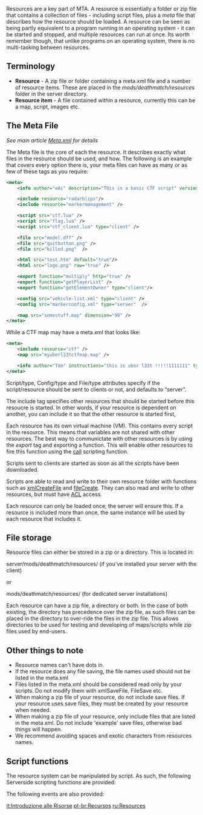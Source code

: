 Resources are a key part of MTA. A resource is essentially a folder or zip file that contains a collection of files - including script files, plus a *meta* file that describes how the resource should be loaded. A resource can be seen as being partly equivalent to a program running in an operating system - it can be started and stopped, and multiple resources can run at once. Its worth remember though, that unlike programs on an operating system, there is no multi-tasking between resources.

Terminology
-----------

-   **Resource** - A zip file or folder containing a meta.xml file and a number of resource items. These are placed in the *mods/deathmatch/resources* folder in the server directory.
-   **Resource item** - A file contained within a resource, currently this can be a map, script, images etc.

The Meta File
-------------

*See main article [Meta.xml](/docs/meta.xml.md "wikilink") for details*

The Meta file is the core of each the resource. It describes exactly what files in the resource should be used, and how. The following is an example that covers every option there is, your meta files can have as many or as few of these tags as you require:

``` xml
<meta>
    <info author="eAi" description="This is a basic CTF script" version="4"/>

    <include resource="radarblips"/>
    <include resource="markermanagement" />

    <script src="ctf.lua" />
    <script src="flag.lua" />
    <script src="ctf_client.lua" type="client" />

    <file src="model.dff" />
    <file src="quitbutton.png" />
    <file src="killed.png"  />

    <html src="test.htm" default="true"/>
    <html src="logo.png" raw="true" />

    <export function="multiply" http="true" />
    <export function="getPlayerList" />
    <export function="getElementOwner" type="client"/>

    <config src="vehicle-list.xml" type="client" />
    <config src="markerconfig.xml" type="server"  />

    <map src="somestuff.map" dimension="99" />
</meta>
```

While a CTF map may have a meta.xml that looks like:

``` xml
<meta>
    <include resource="ctf" />
    <map src="myuberl33tctfmap.map" />

    <info author="Tom" instructions="this is uber l33t !!!!!1111111" type="map" />
</meta>
```

Script/type, Config/type and File/type attributes specify if the script/resource should be sent to clients or not, and defaults to “server”.

The include tag specifies other resources that should be started before this resoucre is started. In other words, if your resource is dependent on another, you can include it so that the other resource is started first,

Each resource has its own virtual machine (VM). This contains every script in the resource. This means that variables are not shared with other resources. The best way to communictate with other resources is by using the *export* tag and exporting a function. This will enable other resources to fire this function using the [call](/docs/call.md "wikilink") scripting function.

Scripts sent to clients are started as soon as all the scripts have been downloaded.

Scripts are able to read and write to their own resource folder with functions such as [xmlCreateFile](/docs/xmlcreatefile.md "wikilink") and [fileCreate](/docs/filecreate.md "wikilink"). They can also read and write to other resources, but must have [ACL](/docs/access_control_list.md "wikilink") access.

Each resource can only be loaded once, the server will ensure this. If a resource is included more than once, the same instance will be used by each resource that includes it.

File storage
------------

Resource files can either be stored in a zip or a directory. This is located in:

server/mods/deathmatch/resources/ (if you've installed your server with the client)

or

mods/deathmatch/resources/ (for dedicated server installations)

Each resource can have a zip file, a directory or both. In the case of both existing, the directory has precedence over the zip file, as such files can be placed in the directory to over-ride the files in the zip file. This allows directories to be used for testing and developing of maps/scripts while zip files used by end-users.

Other things to note
--------------------

-   Resource names can't have dots in.
-   If the resource does any file saving, the file names used should not be listed in the meta.xml
-   Files listed in the meta.xml should be considered read only by your scripts. Do not modify them with xmlSaveFile, FileSave etc.
-   When making a zip file of your resource, do not include save files. If your resource uses save files, they must be created by your resource when needed.
-   When making a zip file of your resource, only include files that are listed in the meta.xml. Do not include 'example' save files, otherwise bad things will happen.
-   We recommend avoiding spaces and exotic characters from resources names.

Script functions
----------------

The resource system can be manipulated by script. As such, the following Serverside scripting functions are provided:

The following events are also provided:

[it:Introduzione alle Risorse](/docs/it-introduzione_alle_risorse.md "wikilink") [pt-br:Recursos](/docs/pt-br-recursos.md "wikilink") [ru:Resources](/docs/ru-resources.md "wikilink")
